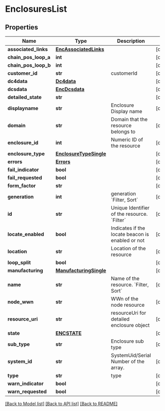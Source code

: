 # EnclosuresList

## Properties
Name | Type | Description | Notes
------------ | ------------- | ------------- | -------------
**associated_links** | [**EncAssociatedLinks**](EncAssociatedLinks.md) |  | [optional] 
**chain_pos_loop_a** | **int** |  | [optional] 
**chain_pos_loop_b** | **int** |  | [optional] 
**customer_id** | **str** | customerId | [optional] 
**dc4data** | [**Dc4data**](Dc4data.md) |  | [optional] 
**dcsdata** | [**EncDcsdata**](EncDcsdata.md) |  | [optional] 
**detailed_state** | **str** |  | [optional] 
**displayname** | **str** | Enclosure Display name | [optional] 
**domain** | **str** | Domain that the resource belongs to | [optional] 
**enclosure_id** | **int** | Numeric ID of the resource | [optional] 
**enclosure_type** | [**EnclosureTypeSingle**](EnclosureTypeSingle.md) |  | [optional] 
**errors** | [**Errors**](Errors.md) |  | [optional] 
**fail_indicator** | **bool** |  | [optional] 
**fail_requested** | **bool** |  | [optional] 
**form_factor** | **str** |  | [optional] 
**generation** | **int** | generation &#x60;Filter, Sort&#x60; | [optional] 
**id** | **str** | Unique Identifier of the resource. &#x60;Filter&#x60; | [optional] 
**locate_enabled** | **bool** | Indicates if the locate beacon is enabled or not | [optional] 
**location** | **str** | Location of the resource | [optional] 
**loop_split** | **bool** |  | [optional] 
**manufacturing** | [**ManufacturingSingle**](ManufacturingSingle.md) |  | [optional] 
**name** | **str** | Name of the resource. &#x60;Filter, Sort&#x60; | [optional] 
**node_wwn** | **str** | WWn of the node resource | [optional] 
**resource_uri** | **str** | resourceUri for detailed enclosure object | [optional] 
**state** | [**ENCSTATE**](ENCSTATE.md) |  | [optional] 
**sub_type** | **str** | Enclosure sub type | [optional] 
**system_id** | **str** | SystemUid/Serial Number  of the array. | [optional] 
**type** | **str** | type | [optional] 
**warn_indicator** | **bool** |  | [optional] 
**warn_requested** | **bool** |  | [optional] 

[[Back to Model list]](../README.md#documentation-for-models) [[Back to API list]](../README.md#documentation-for-api-endpoints) [[Back to README]](../README.md)



